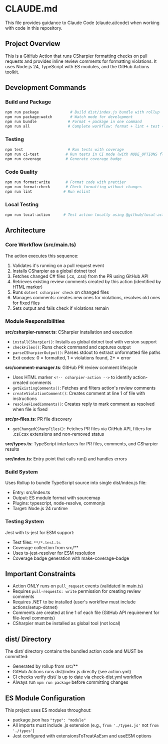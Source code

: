 # CLAUDE.md

This file provides guidance to Claude Code (claude.ai/code) when working with
code in this repository.

## Project Overview

This is a GitHub Action that runs CSharpier formatting checks on pull requests
and provides inline review comments for formatting violations. It uses Node.js
24, TypeScript with ES modules, and the GitHub Actions toolkit.

## Development Commands

### Build and Package

```bash
npm run package              # Build dist/index.js bundle with rollup
npm run package:watch        # Watch mode for development
npm run bundle              # Format + package in one command
npm run all                 # Complete workflow: format + lint + test + coverage + package
```

### Testing

```bash
npm test                    # Run tests with coverage
npm run ci-test            # Run tests in CI mode (with NODE_OPTIONS flags)
npm run coverage           # Generate coverage badge
```

### Code Quality

```bash
npm run format:write       # Format code with prettier
npm run format:check       # Check formatting without changes
npm run lint              # Run eslint
```

### Local Testing

```bash
npm run local-action      # Test action locally using @github/local-action
```

## Architecture

### Core Workflow (src/main.ts)

The action executes this sequence:

1. Validates it's running on a pull request event
2. Installs CSharpier as a global dotnet tool
3. Fetches changed C# files (.cs, .csx) from the PR using GitHub API
4. Retrieves existing review comments created by this action (identified by HTML
   marker)
5. Runs `dotnet csharpier check` on changed files
6. Manages comments: creates new ones for violations, resolves old ones for
   fixed files
7. Sets output and fails check if violations remain

### Module Responsibilities

**src/csharpier-runner.ts**: CSharpier installation and execution

- `installCSharpier()`: Installs as global dotnet tool with version support
- `checkFiles()`: Runs check command and captures output
- `parseCSharpierOutput()`: Parses stdout to extract unformatted file paths
- Exit codes: 0 = formatted, 1 = violations found, 2+ = error

**src/comment-manager.ts**: GitHub PR review comment lifecycle

- Uses HTML marker `<!-- csharpier-action -->` to identify action-created
  comments
- `getExistingComments()`: Fetches and filters action's review comments
- `createViolationComment()`: Creates comment at line 1 of file with
  instructions
- `resolveFixedComments()`: Creates reply to mark comment as resolved when file
  is fixed

**src/pr-files.ts**: PR file discovery

- `getChangedCSharpFiles()`: Fetches PR files via GitHub API, filters for
  .cs/.csx extensions and non-removed status

**src/types.ts**: TypeScript interfaces for PR files, comments, and CSharpier
results

**src/index.ts**: Entry point that calls run() and handles errors

### Build System

Uses Rollup to bundle TypeScript source into single dist/index.js file:

- Entry: src/index.ts
- Output: ES module format with sourcemap
- Plugins: typescript, node-resolve, commonjs
- Target: Node.js 24 runtime

### Testing System

Jest with ts-jest for ESM support:

- Test files: `**/*.test.ts`
- Coverage collection from src/\*\*
- Uses ts-jest-resolver for ESM resolution
- Coverage badge generation with make-coverage-badge

## Important Constraints

- Action ONLY runs on `pull_request` events (validated in main.ts)
- Requires `pull-requests: write` permission for creating review comments
- Requires .NET to be installed (user's workflow must include
  actions/setup-dotnet)
- Comments are created at line 1 of each file (GitHub API requirement for
  file-level comments)
- CSharpier must be installed as global tool (not local)

## dist/ Directory

The dist/ directory contains the bundled action code and MUST be committed:

- Generated by rollup from src/\*\*
- GitHub Actions runs dist/index.js directly (see action.yml)
- CI checks verify dist/ is up to date via check-dist.yml workflow
- Always run `npm run package` before committing changes

## ES Module Configuration

This project uses ES modules throughout:

- package.json has `"type": "module"`
- All imports must include .js extension (e.g., `from './types.js'` not
  `from './types'`)
- Jest configured with extensionsToTreatAsEsm and useESM options
